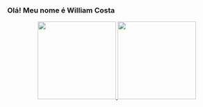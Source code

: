 ### Olá! Meu nome é William Costa


<div align="center">
  <a href="https://github.com/costawilliam">
  <img height="180em" src="https://github-readme-stats.vercel.app/api?username=costawilliam&show_icons=true&theme=dracula&include_all_commits=true&count_private=true"/>
  <img height="180em" src="https://github-readme-stats.vercel.app/api/top-langs/?username=costawilliam&layout=compact&langs_count=7&theme=dracula"/>
</div>
